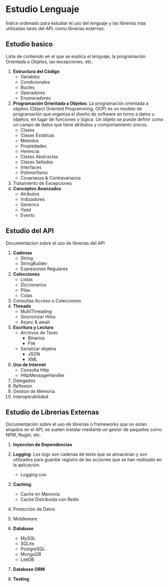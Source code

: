 # Estudio Lenguaje
Índice ordenado para estudiar el uso del lenguaje y las librerias mas utilizadas tanto del API, como librerias externas.


## Estudio basico
Lista de contenido en el que se explica el lenguaje, la programación Orientada a Objetos, las excepciones, etc.

1. **Estructura del Código**
    - Variables
    - Condicionales
    - Bucles
    - Operadores
    - Enumeradores
1. **Programación Orientada a Objetos**: La programación orientada a objetos (Object Oriented Programming, OOP) es un modelo de programación que organiza el diseño de software en torno a datos u objetos, en lugar de funciones y lógica. Un objeto se puede definir como un campo de datos que tiene atributos y comportamiento únicos.
    - Clases
    - Clases Estaticas
    - Metodos
    - Propiedades
    - Herencia
    - Clases Abstractas
    - Clases Selladas
    - Interfaces
    - Polimorfismo
    - Covarianza & Contravarianza
1. Tratamiento de Excepciones
1. **Conceptos Avanzados**
    - Atributos
    - Indizadores
    - Generics
    - Yield
    - Events


## Estudio del API
Documentacion sobre el uso de librerias del API

1. **Cadenas**
    - String
    - StringBuilder
    - Expresiones Regulares
1. **Colecciones**
    - Listas
    - Diccionarios
    - Pilas
    - Colas
1. Consultas Acceso a Colecciones
1. **Threads**
    - MultiThreading
    - Sincronizar Hilos
    - Async & await
1. **Escritura y Lectura**
    - Archivos de Texto
        - Binarios
        - File
    - Serializar objetos
        - JSON
        - XML
1. **Uso de Internet**
    - Consulta Http
    - HttpMessageHandler
1. Delegados
1. Reflexion
1. Gestion de Memoria
1. Interoperabilidad

## Estudio de Librerias Externas
Documentación sobre el uso de librerias o frameworks que no estan alojados en el API, se suelen instalar mediante un gestor de paquetes como NPM, Nuget, etc.

1. **Inyeccion de Dependencias**
1. **Logging**: Los logs son cadenas de texto que se almacenan y son utilizados para guardar registro de las acciones que se han realizado en la aplicación.
    - Logging con 
1. **Caching**:
    - Cache en Memoria
    - Cache Distribuida con Redis
1. Protección de Datos
1. Middleware
1. **Database**
    - MySQL
    - SQLite
    - PostgreSQL
    - MongoDB
    - LiteDB

1. **Database ORM**

1. **Testing**
